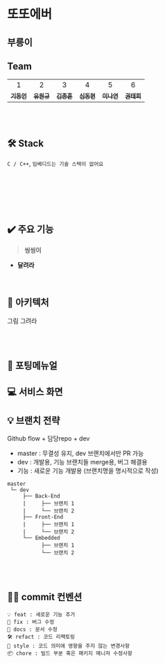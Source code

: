 # 또또에버

## 부릉이

## Team
<table>
  <tr>
    <td align="center">1</td>
    <td align="center">2</td>
    <td align="center">3</td>
    <td align="center">4</td>
    <td align="center">5</td>
    <td align="center">6</td>
  </tr>
     <tr>
    <td align="center"><a href="https://github.com/"><sub><b>기동언</b></td>
    <td align="center"><a href="https://github.com/"><sub><b>유원규</b></td>
    <td align="center"><a href="https://github.com/"><sub><b>김종훈</b></td>
    <td align="center"><a href="https://github.com/"><sub><b>심동현</b></td>
    <td align="center"><a href="https://github.com/"><sub><b>이나연</b></td>
    <td align="center"><a href="https://github.com/"><sub><b>권태희</b></td>
  </tr>

</table>

<br><br>

## 🛠 Stack
`C / C++`, `임베디드는 기술 스택이 없어요`

<br><br>


<br><br>


## ✔️ 주요 기능

> **씽씽이**

- **달려라**


<br>




## &#128215; 아키텍처

그림 그려라
    
<br>   <br>

## &#128217; 포팅메뉴얼


## &#128187; 서비스 화면

## 💡 브랜치 전략

Github flow + 담당repo + dev

- master : 무결성 유지, dev 브랜치에서만 PR 가능
- dev : 개발용, 기능 브랜치들 merge용, 버그 해결용
- 기능 : 새로운 기능 개발용 (브랜치명을 명시적으로 작성)

```
master
 └─ dev
     ├── Back-End
     |     ├── 브랜치 1
     |     └── 브랜치 2
     ├── Front-End
     |     ├── 브랜치 1
     |     └── 브랜치 2
     └── Embedded
           ├── 브랜치 1
           └── 브랜치 2
```

<br><br>

## 🤙🏻 commit 컨벤션

```
💡 feat : 새로운 기능 추가
🐞 fix : 버그 수정
📄 docs : 문서 수정
🛠 refact : 코드 리팩토링
💅 style : 코드 의미에 영향을 주지 않는 변경사항
📦 chore : 빌드 부분 혹은 패키지 매니저 수정사항
```
